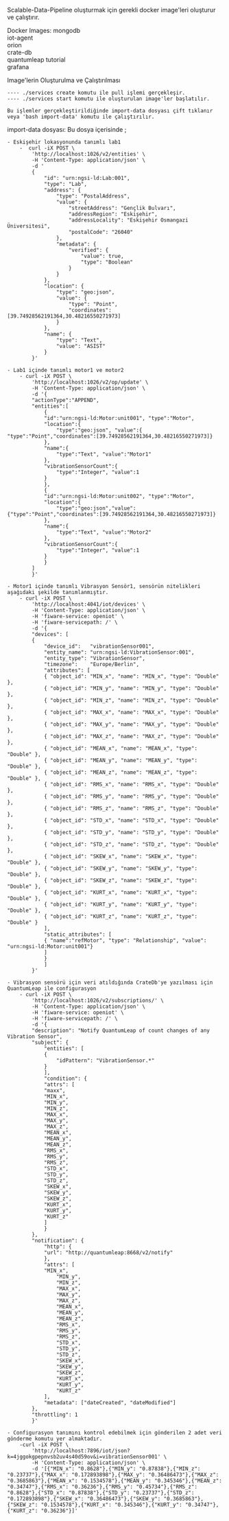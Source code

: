  
 
 
 Scalable-Data-Pipeline oluşturmak için gerekli docker image'leri oluşturur ve çalıştırır.
 
 Docker Images: 
                 mongodb    
                iot-agent   
                orion      
                crate-db    
                quantumleap 
                tutorial    
                grafana     
 
 Image'lerin Oluşturulma ve Çalıştırılması

    ---- ./services create komutu ile pull işlemi gerçekleşir.
    ---- ./services start komutu ile oluşturulan image'ler başlatılır.

    Bu işlemler gerçekleştirildiğinde import-data dosyası çift tıklanır veya 'bash import-data' komutu ile çalıştırılır.
    
 import-data dosyası: Bu dosya içerisinde ;
    
    - Eskişehir lokasyonunda tanımlı lab1
        -  curl -iX POST \
            'http://localhost:1026/v2/entities' \
            -H 'Content-Type: application/json' \
            -d '
            {
                "id": "urn:ngsi-ld:Lab:001",
                "type": "Lab",
                "address": {
                    "type": "PostalAddress",
                    "value": {
                        "streetAddress": "Gençlik Bulvarı",
                        "addressRegion": "Eskişehir",
                        "addressLocality": "Eskişehir Osmangazi Üniversitesi",
                        "postalCode": "26040"
                    },
                    "metadata": {
                        "verified": {
                            "value": true,
                            "type": "Boolean"
                        }
                    }
                },
                "location": {
                    "type": "geo:json",
                    "value": {
                        "type": "Point",
                        "coordinates": [39.74928562191364,30.48216550271973]
                    }
                },
                "name": {
                    "type": "Text",
                    "value": "ASIST"
                }
            }'

    - Lab1 içinde tanımlı motor1 ve motor2
        - curl -iX POST \
            'http://localhost:1026/v2/op/update' \
            -H 'Content-Type: application/json' \
            -d '{
            "actionType":"APPEND",
            "entities":[
                {
                "id":"urn:ngsi-ld:Motor:unit001", "type":"Motor",
                "location":{
                    "type":"geo:json", "value":{ "type":"Point","coordinates":[39.74928562191364,30.48216550271973]}
                },
                "name":{
                    "type":"Text", "value":"Motor1"
                },
                "vibrationSensorCount":{
                    "type":"Integer", "value":1
                }
                },
                {
                "id":"urn:ngsi-ld:Motor:unit002", "type":"Motor",
                "location":{
                    "type":"geo:json","value":{"type":"Point","coordinates":[39.74928562191364,30.48216550271973]}
                },
                "name":{
                    "type":"Text", "value":"Motor2"
                },
                "vibrationSensorCount":{
                    "type":"Integer", "value":1
                }
                }
            ]
            }'

    - Motor1 içinde tanımlı Vibrasyon Sensör1, sensörün nitelikleri aşağıdaki şekilde tanımlanmıştır.
        - curl -iX POST \
            'http://localhost:4041/iot/devices' \
            -H 'Content-Type: application/json' \
            -H 'fiware-service: openiot' \
            -H 'fiware-servicepath: /' \
            -d '{
            "devices": [
            {
                "device_id":   "vibrationSensor001",
                "entity_name": "urn:ngsi-ld:VibrationSensor:001",
                "entity_type": "VibrationSensor",
                "timezone":    "Europe/Berlin",
                "attributes": [
                { "object_id": "MIN_x", "name": "MIN_x", "type": "Double" },
                { "object_id": "MIN_y", "name": "MIN_y", "type": "Double" },
                { "object_id": "MIN_z", "name": "MIN_z", "type": "Double" },
                { "object_id": "MAX_x", "name": "MAX_x", "type": "Double" },
                { "object_id": "MAX_y", "name": "MAX_y", "type": "Double" },
                { "object_id": "MAX_z", "name": "MAX_z", "type": "Double" },
                { "object_id": "MEAN_x", "name": "MEAN_x", "type": "Double" },
                { "object_id": "MEAN_y", "name": "MEAN_y", "type": "Double" },
                { "object_id": "MEAN_z", "name": "MEAN_z", "type": "Double" },
                { "object_id": "RMS_x", "name": "RMS_x", "type": "Double" },
                { "object_id": "RMS_y", "name": "RMS_y", "type": "Double" },
                { "object_id": "RMS_z", "name": "RMS_z", "type": "Double" },
                { "object_id": "STD_x", "name": "STD_x", "type": "Double" },
                { "object_id": "STD_y", "name": "STD_y", "type": "Double" },
                { "object_id": "STD_z", "name": "STD_z", "type": "Double" },
                { "object_id": "SKEW_x", "name": "SKEW_x", "type": "Double" },
                { "object_id": "SKEW_y", "name": "SKEW_y", "type": "Double" },
                { "object_id": "SKEW_z", "name": "SKEW_z", "type": "Double" },
                { "object_id": "KURT_x", "name": "KURT_x", "type": "Double" },
                { "object_id": "KURT_y", "name": "KURT_y", "type": "Double" },
                { "object_id": "KURT_z", "name": "KURT_z", "type": "Double" }
                ],
                "static_attributes": [
                { "name":"refMotor", "type": "Relationship", "value": "urn:ngsi-ld:Motor:unit001"}
                ]
                }
                ]
            }'
            
    - Vibrasyon sensörü için veri atıldığında CrateDb'ye yazılması için QuantumLeap ile configurasyon
        - curl -iX POST \
            'http://localhost:1026/v2/subscriptions/' \
            -H 'Content-Type: application/json' \
            -H 'fiware-service: openiot' \
            -H 'fiware-servicepath: /' \
            -d '{
            "description": "Notify QuantumLeap of count changes of any Vibration Sensor",
            "subject": {
                "entities": [
                {
                    "idPattern": "VibrationSensor.*"
                }
                ],
                "condition": {
                "attrs": [
                "maxx",
                "MIN_x",
                "MIN_y",
                "MIN_z",
                "MAX_x",
                "MAX_y",
                "MAX_z",
                "MEAN_x",
                "MEAN_y",
                "MEAN_z",
                "RMS_x", 
                "RMS_y",
                "RMS_z",
                "STD_x",
                "STD_y",
                "STD_z",
                "SKEW_x",
                "SKEW_y",
                "SKEW_z",
                "KURT_x",
                "KURT_y",
                "KURT_z"
                ]
                }
            },
            "notification": {
                "http": {
                "url": "http://quantumleap:8668/v2/notify"
                },
                "attrs": [
                "MIN_x",
                    "MIN_y",
                    "MIN_z",
                    "MAX_x",
                    "MAX_y",
                    "MAX_z",
                    "MEAN_x",
                    "MEAN_y",
                    "MEAN_z",
                    "RMS_x", 
                    "RMS_y",
                    "RMS_z",
                    "STD_x",
                    "STD_y",
                    "STD_z",
                    "SKEW_x",
                    "SKEW_y",
                    "SKEW_z",
                    "KURT_x",
                    "KURT_y",
                    "KURT_z"
                ],
                "metadata": ["dateCreated", "dateModified"]
            },
            "throttling": 1
            }'
        
    - Configurasyon tanımını kontrol edebilmek için gönderilen 2 adet veri gönderme komutu yer almaktadır.
        -curl -iX POST \
            'http://localhost:7896/iot/json?k=4jggokgpepnvsb2uv4s40d59ov&i=vibrationSensor001' \
            -H 'Content-Type: application/json' \
            -d '[{"MIN_x": "0.8628"},{"MIN_y": "0.87838"},{"MIN_z": "0.23737"},{"MAX_x": "0.172893898"},{"MAX_y": "0.36486473"},{"MAX_z": "0.3685863"},{"MEAN_x": "0.1534578"},{"MEAN_y": "0.345346"},{"MEAN_z": "0.34747"},{"RMS_x": "0.36236"},{"RMS_y": "0.45734"},{"RMS_z": "0.8628"},{"STD_x": "0.87838"},{"STD_y": "0.23737"},{"STD_z": "0.172893898"},{"SKEW_x": "0.36486473"},{"SKEW_y": "0.3685863"},{"SKEW_z": "0.1534578"},{"KURT_x": "0.345346"},{"KURT_y": "0.34747"},{"KURT_z": "0.36236"}]'
    
    
    
    
    
